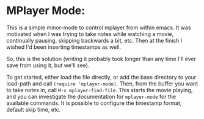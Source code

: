 MPlayer Mode:
=============

This is a simple minor-mode to control mplayer from within emacs. It was motivated when I was trying to take notes while watching a movie, continually pausing, skipping backwards a bit, etc.  Then at the finish I wished I'd been inserting timestamps as well.

So, this is the solution (writing it probably took longer than any time I'll ever save from using it, but we'll see).

To get started, either load the file directly, or add the base directory to your load-path and call `(require 'mplayer-mode)`.  Then, from the buffer you want to take notes in, call `M-x mplayer-find-file`.  This starts the movie playing, and you can investigate the documentation for `mplayer-mode` for the available commands.  It is possible to configure the timestamp format, default skip time, etc.

